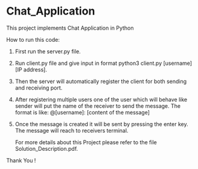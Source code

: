 # Chat_Application
This project implements Chat Application in Python

How to run this code:
1. First run the server.py file.
2. Run client.py file and give input in format python3 client.py [username] [IP address].
3. Then the server will automatically register the client for both sending and receiving port.
4. After registering multiple users one of the user which will behave like sender will put the name of the receiver to send the message. The format is like:                @[username]: [content of the message]
5. Once the message is created it will be sent by pressing the enter key. The message will reach to receivers terminal.

   For more details about this Project please refer to the file Solution_Description.pdf.

Thank You !
